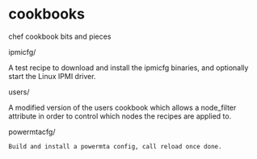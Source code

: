 cookbooks
=========

chef cookbook bits and pieces

ipmicfg/
  
  A test recipe to download and install the ipmicfg binaries, and optionally start the Linux IPMI driver.

users/

  A modified version of the users cookbook which allows a node_filter attribute in order to control which nodes the recipes are applied to.

  powermtacfg/

    Build and install a powermta config, call reload once done.

